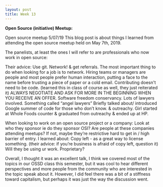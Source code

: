 ```yaml
---
layout: post
title: Week 13
---
```


**Open Source (initiative) Meetup:**

Open source meetup 5/07/19
This blog post is about things I learned from attending the open source meetup held on May 7th, 2019.

The panelists, at least the ones I will refer to are professionals who now work in open source:

Their advice:
Use git.
Network! & get referrals. The most important thing to do when looking for a job is to network. Hiring teams or managers are people and most people prefer human interaction, putting a face to the name before trusting a piece of paper or a cold email.
Contributing doesn't need to be code. (learned this in class of course as well, they just reiterated it)
ALWAYS NEGOTIATE AND ASK FOR MORE IN THE BEGINNING WHEN YOU RECEIVE AN OFFER.
Software freedom conservancy.
Lots of lawyers involved. Something called “angel lawyers”
Briefly talked about/ introduced Google summer of code for those who don’t know.
& outreachy. Girl started at Whole Foods counter & graduated from outreachy & ended up at HP.

When looking to work on an open source project or a company:
Look at who they sponsor ie do they sponsor OSI?
Are people at these companies attending meetups? If not, maybe they’re restrictive hard to get in / high barrier of entry. 
I learned about: Copy left - as a great way to license something. (their advice: if you’re business is afraid of copy left, question it) Will they be using ur work. Proprietary?

Overall, I thought it was an excellent talk, I think we covered most of the topics in our OSSD class this semester, but it was cool to hear different perspectives and more people from the community who are interested in the topic speak about it. However, I did feel there was a bit of a stiffness toward capitalism, but perhaps it was just the way the discussion went.

